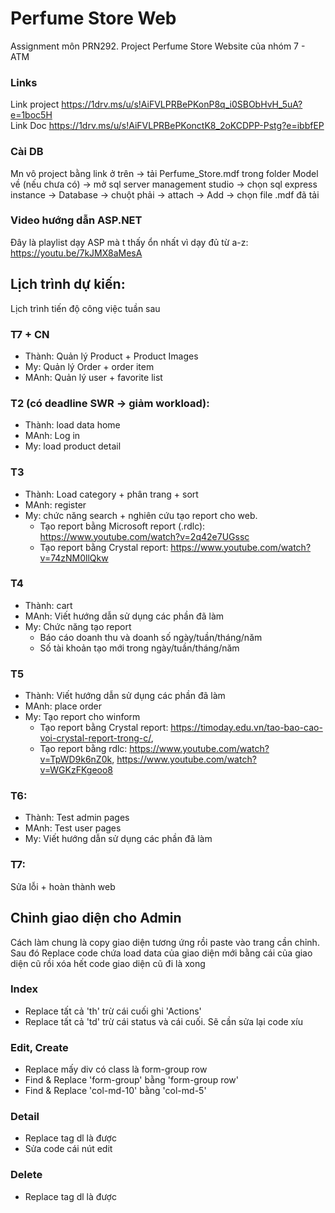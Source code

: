 # Perfume Store Web
Assignment môn PRN292. Project Perfume Store Website của nhóm 7 - ATM
### Links
Link project https://1drv.ms/u/s!AiFVLPRBePKonP8q_i0SBObHvH_5uA?e=1boc5H \
Link Doc https://1drv.ms/u/s!AiFVLPRBePKonctK8_2oKCDPP-Pstg?e=ibbfEP 

### Cài DB
Mn vô project bằng link ở trên -> tải Perfume_Store.mdf trong folder Model về (nếu chưa có) -> mở sql server management studio -> chọn sql express instance -> Database -> chuột phải -> attach -> Add -> chọn file .mdf đã tải 
### Video hướng dẫn ASP.NET
Đây là playlist dạy ASP mà t thấy ổn nhất vì dạy đủ từ a-z: https://youtu.be/7kJMX8aMesA
## Lịch trình dự kiến:
Lịch trình tiến độ công việc tuần sau
### T7 + CN 
- Thành: Quản lý Product + Product Images
- My:  Quản lý Order + order item
- MAnh: Quản lý user + favorite list
### T2 (có deadline SWR -> giảm workload):
- Thành: load data home
- MAnh: Log in
- My: load product detail
### T3
- Thành: Load category + phân trang + sort
- MAnh: register
- My: chức năng search + nghiên cứu tạo report cho web. 
  - Tạo report bằng  Microsoft report (.rdlc): https://www.youtube.com/watch?v=2q42e7UGssc
  - Tạo report bằng Crystal report: https://www.youtube.com/watch?v=74zNM0llQkw
### T4
- Thành: cart
- MAnh: Viết hướng dẫn sử dụng các phần đã làm
- My: Chức năng tạo report
  - Báo cáo doanh thu và doanh số ngày/tuần/tháng/năm
  - Số tài khoản tạo mới trong ngày/tuần/tháng/năm
### T5
- Thành: Viết hướng dẫn sử dụng các phần đã làm
- MAnh: place order
- My: Tạo report cho winform
  - Tạo report bằng Crystal report: https://timoday.edu.vn/tao-bao-cao-voi-crystal-report-trong-c/, 
  - Tạo report bằng rdlc: https://www.youtube.com/watch?v=TpWD9k6nZ0k, https://www.youtube.com/watch?v=WGKzFKgeoo8
### T6: 
- Thành: Test admin pages
- MAnh: Test user pages
- My: Viết hướng dẫn sử dụng các phần đã làm
### T7: 
Sửa lỗi + hoàn thành web

## Chỉnh giao diện cho Admin
Cách làm chung là copy giao diện tương ứng rồi paste vào trang cần chỉnh. Sau đó Replace code chứa load data của giao diện mới bằng cái của giao diện cũ rồi xóa hết code giao diện cũ đi là xong
### Index 
- Replace tất cả 'th' trừ cái cuối ghi 'Actions'
- Replace tất cả 'td' trừ cái status và cái cuối. Sẽ cần sửa lại code xíu
### Edit, Create
- Replace mấy div có class là form-group row
- Find & Replace 'form-group' bằng 'form-group row'
- Find & Replace 'col-md-10' bằng 'col-md-5'
### Detail 
- Replace tag dl là được
- Sửa code cái nút edit
### Delete 
- Replace tag dl là được
